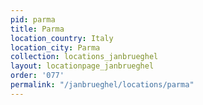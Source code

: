 ```yaml
---
pid: parma
title: Parma
location_country: Italy
location_city: Parma
collection: locations_janbrueghel
layout: locationpage_janbrueghel
order: '077'
permalink: "/janbrueghel/locations/parma"
---
```

